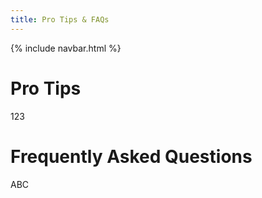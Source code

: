 ```yaml
---
title: Pro Tips & FAQs
---
```


{% include navbar.html %}

# Pro Tips
123

# Frequently Asked Questions
ABC
